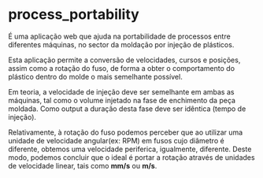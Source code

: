 # process_portability

É uma aplicação web que ajuda na portabilidade de processos entre diferentes máquinas, no sector da moldação por injeção de plásticos.

Esta aplicação permite a conversão de velocidades, cursos e posições, assim como a rotação do fuso, de forma a obter o comportamento do plástico dentro do molde o mais semelhante possível.

Em teoria, a velocidade de injeção deve ser semelhante em ambas as máquinas, tal como o volume injetado na fase de enchimento da peça moldada. Como output a duração desta fase deve ser idêntica (tempo de injeção).

Relativamente, à rotação do fuso podemos perceber que ao utilizar uma unidade de velocidade angular(ex: RPM) em fusos cujo diâmetro é diferente, obtemos uma velocidade periferica, igualmente, diferente. Deste modo, podemos concluir que o ideal é portar a rotação através de unidades de velocidade linear, tais como <b>mm/s</b> ou <b>m/s</b>.